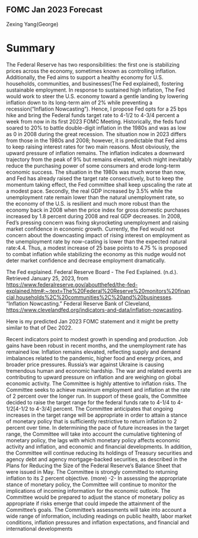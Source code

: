 ## FOMC Jan 2023 Forecast

Zexing Yang(George)
# Summary
The Federal Reserve has two responsibilities: the first one is stabilizing prices across the economy, sometimes known as controlling inflation. Additionally, the Fed aims to support a healthy economy for U.S. households, communities, and businesses(The Fed explained), fostering sustainable employment. In response to sustained high inflation, The Fed would work to steer the U.S. economy toward a gentle landing by lowering inflation down to its long-term aim of 2% while preventing a recession(“Inflation Nowcasting”). Hence, I propose Fed opts for a 25 bps hike and bring the Federal funds target rate to 4-1/2 to 4-3/4 percent a week from now in its first 2023 FOMC Meeting. Historically, the feds fund soared to 20% to battle double-digit inflation in the 1980s and was as low as 0 in 2008 during the great recession. The situation now in 2023 differs from those in the 1980s and 2008; however, it is predictable that Fed aims to keep raising interest rates for two main reasons. Most obviously, the upward pressure of inflation remains. The inflation indicates a downward trajectory from the peak of 9% but remains elevated, which might inevitably reduce the purchasing power of some consumers and erode long-term economic success. The situation in the 1980s was much worse than now, and Fed has already raised the target rate consecutively, but to keep the momentum taking effect, the Fed committee shall keep upscaling the rate at a modest pace. Secondly, the real GDP increased by 3.5% while the unemployment rate remain lower than the natural unemployment rate, so the economy of the U.S. is resilient and much more robust than the economy back in 2008 when the price index for gross domestic purchases increased by 1.8 percent during 2008 and real GDP decreases. In 2008, Fed’s pressing concern was fixing skyrocketing unemployment and raising market confidence in economic growth. Currently, the Fed would not concern about the downcasting impact of rising interest on employment as the unemployment rate by now-casting is lower than the expected natural rate:4.4. Thus, a modest increase of 25 base points to 4.75 % is proposed to combat inflation while stabilizing the economy as this nudge would not deter market confidence and decrease employment dramatically.

 
The Fed explained. Federal Reserve Board - The Fed Explained. (n.d.). Retrieved January 25, 2023, from https://www.federalreserve.gov/aboutthefed/the-fed-explained.htm#:~:text=The%20Federal%20Reserve%20monitors%20financial,households%2C%20communities%2C%20and%20businesses. 
“Inflation Nowcasting.” Federal Reserve Bank of Cleveland, https://www.clevelandfed.org/indicators-and-data/inflation-nowcasting. 






Here is my predicted Jan 2023 FOMC statement and it might be pretty similar to that of Dec 2022. 

Recent indicators point to modest growth in spending and production. Job gains have been robust in recent months, and the unemployment rate has remained low. Inflation remains elevated, reflecting supply and demand imbalances related to the pandemic, higher food and energy prices, and broader price pressures. Russia’s war against Ukraine is causing tremendous human and economic hardship. The war and related events are contributing to upward pressure on inflation and are weighing on global economic activity. The Committee is highly attentive to inflation risks. The Committee seeks to achieve maximum employment and inflation at the rate of 2 percent over the longer run. In support of these goals, the Committee decided to raise the target range for the federal funds rate to 4-1/4 to 4-1/2[4-1/2 to 4-3/4] percent. The Committee anticipates that ongoing increases in the target range will be appropriate in order to attain a stance of monetary policy that is sufficiently restrictive to return inflation to 2 percent over time. In determining the pace of future increases in the target range, the Committee will take into account the cumulative tightening of monetary policy, the lags with which monetary policy affects economic activity and inflation, and economic and financial developments. In addition, the Committee will continue reducing its holdings of Treasury securities and agency debt and agency mortgage-backed securities, as described in the Plans for Reducing the Size of the Federal Reserve’s Balance Sheet that were issued in May. The Committee is strongly committed to returning inflation to its 2 percent objective. (more) -2- In assessing the appropriate stance of monetary policy, the Committee will continue to monitor the implications of incoming information for the economic outlook. The Committee would be prepared to adjust the stance of monetary policy as appropriate if risks emerge that could impede the attainment of the Committee’s goals. The Committee’s assessments will take into account a wide range of information, including readings on public health, labor market conditions, inflation pressures and inflation expectations, and financial and international developments






